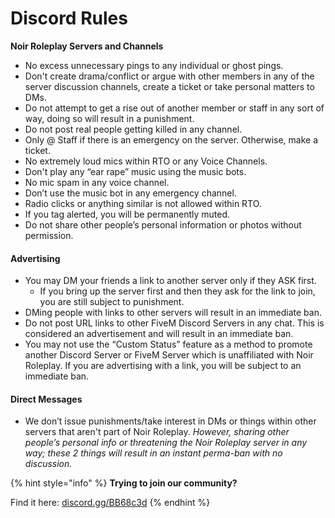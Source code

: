 # Discord Rules

**Noir Roleplay Servers and Channels**

* No excess unnecessary pings to any individual or ghost pings.
* Don't create drama/conflict or argue with other members in any of the server discussion channels, create a ticket or take personal matters to DMs.
 * Do not attempt to get a rise out of another member or staff in any sort of way, doing so will result in a punishment.
* Do not post real people getting killed in any channel.
* Only @ Staff if there is an emergency on the server. Otherwise, make a ticket.
* No extremely loud mics within RTO or any Voice Channels.
* Don't play any “ear rape” music using the music bots.
* No mic spam in any voice channel.
* Don’t use the music bot in any emergency channel.
* Radio clicks or anything similar is not allowed within RTO.
* If you tag alerted, you will be permanently muted.
* Do not share other people’s personal information or photos without permission.

#### **Advertising**

* You may DM your friends a link to another server only if they ASK first.
  * If you bring up the server first and then they ask for the link to join, you are still subject to punishment.
* DMing people with links to other servers will result in an immediate ban.
* Do not post URL links to other FiveM Discord Servers in any chat. This is considered an advertisement and will result in an immediate ban.
* You may not use the “Custom Status” feature as a method to promote another Discord Server or FiveM Server which is unaffiliated with Noir Roleplay. If you are advertising with a link, you will be subject to an immediate ban.

#### **Direct Messages**

* We don’t issue punishments/take interest in DMs or things within other servers that aren't part of Noir Roleplay. _However, sharing other people’s personal info or threatening the Noir Roleplay server in any way; these 2 things will result in an instant perma-ban with no discussion._

{% hint style="info" %}
**Trying to join our community?**

Find it here: [discord.gg/BB68c3d](https://discord.gg/BB68c3d)
{% endhint %}



